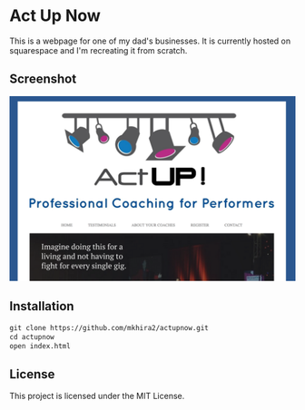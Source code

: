# Act Up Now

This is a webpage for one of my dad's businesses. It is currently hosted on squarespace and I'm recreating it from scratch.


## Screenshot
![Act Up Now](/images/screenshot.png)

## Installation

```
git clone https://github.com/mkhira2/actupnow.git
cd actupnow
open index.html
```

## License

This project is licensed under the MIT License.
